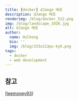 ```yaml
---
title: [docker] dJango 배포
description: dJango 배포
renderimg: /blog/docker_512.png
img: /blog/landscape_1920.jpg
alt: dJango 배포
author:
  name: Hulkong
  bio: ''
  img: /blog/333x213px-kyh.png
tags:
  - docker
  - web development
---
```


## 참고

[[leemoney93](https://leemoney93.tistory.com/19)]
